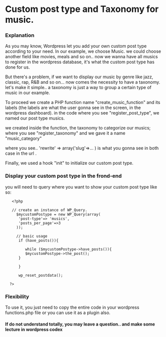 # Custom post type and Taxonomy for music.

### Explanation

As you may know, Wordpress let you add your own custom post type according to your need.
In our example, we choose Music.
we could choose another field like movies, meals and so on..
now we wanna have all musics to register in the wordpress database, it's what the custom post type has done for us.

But there's a problem, if we want to display our music by genre like jazz, classic, rap, R&B and so on... now comes the necessity to have
a taxonomy. let's make it simple.. a taxonomy is just a way to group a certain type of music in our example.

To proceed we create a PHP function name "create_music_function" and its labels (the labels are what the user gonna see in the screen, in 
 the wordpress dashboard).
in the code where you see "register_post_type", we named our post type musics.

we created inside the function, the taxonomy to categorize our musics; where you see "register_taxonomy" and we gave it a name
"music_category"

where you see.. 'rewrite' => array('slug'=>... ) is what you gonna see in both case in the url .

Finally, we used a hook "init" to initialize our custom post type.

### Display your custom post type in the frond-end

you will need to query where you want to show your custom post type like so:

       <?php 
       
       // create an instance of WP_Query.
         $mycustomPostype = new WP_Query(array(
          'post-type'=> 'musics',
          'posts_per_page'=>3
         ));
         
         // basic usage
          if (have_posts()){
          
             while ($mycustomPostype->have_posts()){
             $mycustomPostype->the_post();
          }
          
          } 
          
          wp_reset_postdata();

      ?>
      

### Flexibility

To use it, you just need to copy the entire code in your wordpress functions.php file or you can use it as a plugin also.

#### If do not understand totally, you may leave a question.. and make some lecture in wordpress codex
